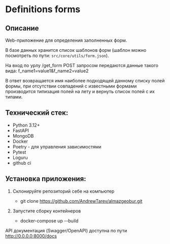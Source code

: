 # Definitions forms

## Описание
Web-приложение для определения заполненных форм. 

В базе данных хранится список шаблонов форм (шаблон можно посмотреть по пути: `src/core/utils/form.json`).

На вход по урлу /get_form POST запросом передаются данные такого вида: f_name1=value1&f_name2=value2

В ответ возвращается имя наиболее подходящей данному списку полей формы, при отсутствии совпадений с известными формами производится типизация 
полей на лету и вернуть список полей с их типами.

## Технический стек:

- Python 3.12+
- FastAPI
- MongoDB
- Docker
- Poetry - для управления зависимостями
- Pytest
- Loguru
- github ci

## Установка приложения:

1. Склонируйте репозиторий себе на компьютер
    - git clone https://github.com/AndrewTarev/almazgeobur.git

2. Запустите сборку контейнеров
    - docker-compose up --build

API документация (Swagger/OpenAPI) доступна по пути http://0.0.0.0:8000/docs
